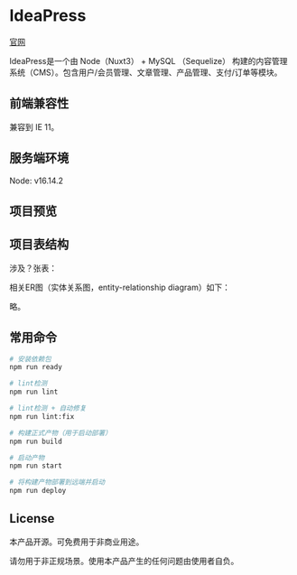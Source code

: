 # IdeaPress

[官网](https://www.verysystems.com)

IdeaPress是一个由 Node（Nuxt3） + MySQL （Sequelize） 构建的内容管理系统（CMS）。包含用户/会员管理、文章管理、产品管理、支付/订单等模块。

## 前端兼容性

兼容到 IE 11。

## 服务端环境

Node: v16.14.2

## 项目预览

## 项目表结构

涉及？张表：

相关ER图（实体关系图，entity-relationship diagram）如下：

略。

## 常用命令

```bash
# 安装依赖包
npm run ready

# lint检测
npm run lint

# lint检测 + 自动修复
npm run lint:fix

# 构建正式产物（用于启动部署）
npm run build

# 启动产物
npm run start

# 将构建产物部署到远端并启动
npm run deploy
```

## License

本产品开源。可免费用于非商业用途。

请勿用于非正规场景。使用本产品产生的任何问题由使用者自负。
